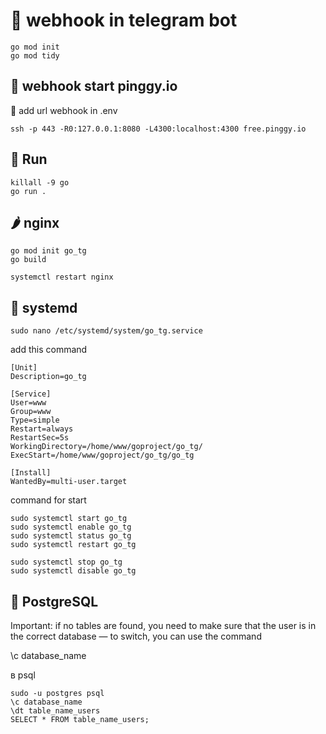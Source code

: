 # 🌵 webhook in telegram bot

```
go mod init
go mod tidy
```

## 🍐 webhook start pinggy.io

🍎 add url webhook in .env

```
ssh -p 443 -R0:127.0.0.1:8080 -L4300:localhost:4300 free.pinggy.io
```

## 🍏 Run

```
killall -9 go
go run .
```

## 🌶️ nginx

```
go mod init go_tg
go build

systemctl restart nginx
```

## 🍎 systemd

```
sudo nano /etc/systemd/system/go_tg.service
```

add this command
```
[Unit]
Description=go_tg

[Service]
User=www
Group=www
Type=simple
Restart=always
RestartSec=5s
WorkingDirectory=/home/www/goproject/go_tg/
ExecStart=/home/www/goproject/go_tg/go_tg

[Install]
WantedBy=multi-user.target
```

command for start
```
sudo systemctl start go_tg
sudo systemctl enable go_tg
sudo systemctl status go_tg
sudo systemctl restart go_tg

sudo systemctl stop go_tg
sudo systemctl disable go_tg
```

## 🍎 PostgreSQL

Important: if no tables are found, you need to make sure that the user is in the correct database — to switch, you can use the command

\c database_name

в psql

```
sudo -u postgres psql
\c database_name
\dt table_name_users
SELECT * FROM table_name_users;
```